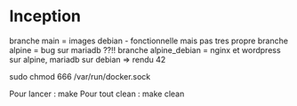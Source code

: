 # Inception
branche main = images debian - fonctionnelle mais pas tres propre
branche alpine = bug sur mariadb ??!!
branche alpine_debian = nginx et wordpress sur alpine, mariadb sur debian => rendu 42

sudo chmod 666 /var/run/docker.sock

Pour lancer : make 
Pour tout clean  : make clean